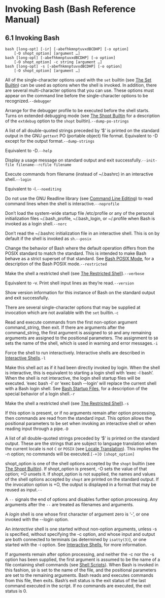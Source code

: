 # Invoking Bash \(Bash Reference Manual\)

## 6.1 Invoking Bash

```text
bash [long-opt] [-ir] [-abefhkmnptuvxdBCDHP] [-o option]
    [-O shopt_option] [argument …]
bash [long-opt] [-abefhkmnptuvxdBCDHP] [-o option]
    [-O shopt_option] -c string [argument …]
bash [long-opt] -s [-abefhkmnptuvxdBCDHP] [-o option]
    [-O shopt_option] [argument …]
```

All of the single-character options used with the `set` builtin \(see [The Set Builtin](the-set-builtin-bash-reference-manual.md#The-Set-Builtin)\) can be used as options when the shell is invoked. In addition, there are several multi-character options that you can use. These options must appear on the command line before the single-character options to be recognized.`--debugger`

Arrange for the debugger profile to be executed before the shell starts. Turns on extended debugging mode \(see [The Shopt Builtin](the-shopt-builtin-bash-reference-manual.md#The-Shopt-Builtin) for a description of the `extdebug` option to the `shopt` builtin\).`--dump-po-strings`

A list of all double-quoted strings preceded by ‘$’ is printed on the standard output in the GNU `gettext` PO \(portable object\) file format. Equivalent to -D except for the output format.`--dump-strings`

Equivalent to -D.`--help`

Display a usage message on standard output and exit successfully.`--init-file filename--rcfile filename`

Execute commands from filename \(instead of ~/.bashrc\) in an interactive shell.`--login`

Equivalent to -l.`--noediting`

Do not use the GNU Readline library \(see [Command Line Editing](command-line-editing-bash-reference-manual.md#Command-Line-Editing)\) to read command lines when the shell is interactive.`--noprofile`

Don’t load the system-wide startup file /etc/profile or any of the personal initialization files ~/.bash\_profile, ~/.bash\_login, or ~/.profile when Bash is invoked as a login shell.`--norc`

Don’t read the ~/.bashrc initialization file in an interactive shell. This is on by default if the shell is invoked as `sh`.`--posix`

Change the behavior of Bash where the default operation differs from the POSIX standard to match the standard. This is intended to make Bash behave as a strict superset of that standard. See [Bash POSIX Mode](bash-posix-mode-bash-reference-manual.md#Bash-POSIX-Mode), for a description of the Bash POSIX mode.`--restricted`

Make the shell a restricted shell \(see [The Restricted Shell](the-restricted-shell-bash-reference-manual.md#The-Restricted-Shell)\).`--verbose`

Equivalent to -v. Print shell input lines as they’re read.`--version`

Show version information for this instance of Bash on the standard output and exit successfully.

There are several single-character options that may be supplied at invocation which are not available with the `set` builtin.`-c`

Read and execute commands from the first non-option argument command\_string, then exit. If there are arguments after the command\_string, the first argument is assigned to `$0` and any remaining arguments are assigned to the positional parameters. The assignment to `$0` sets the name of the shell, which is used in warning and error messages.`-i`

Force the shell to run interactively. Interactive shells are described in [Interactive Shells](interactive-shells-bash-reference-manual.md#Interactive-Shells).`-l`

Make this shell act as if it had been directly invoked by login. When the shell is interactive, this is equivalent to starting a login shell with ‘exec -l bash’. When the shell is not interactive, the login shell startup files will be executed. ‘exec bash -l’ or ‘exec bash --login’ will replace the current shell with a Bash login shell. See [Bash Startup Files](bash-startup-files-bash-reference-manual.md#Bash-Startup-Files), for a description of the special behavior of a login shell.`-r`

Make the shell a restricted shell \(see [The Restricted Shell](the-restricted-shell-bash-reference-manual.md#The-Restricted-Shell)\).`-s`

If this option is present, or if no arguments remain after option processing, then commands are read from the standard input. This option allows the positional parameters to be set when invoking an interactive shell or when reading input through a pipe.`-D`

A list of all double-quoted strings preceded by ‘$’ is printed on the standard output. These are the strings that are subject to language translation when the current locale is not `C` or `POSIX` \(see [Locale Translation](locale-translation-bash-reference-manual.md#Locale-Translation)\). This implies the -n option; no commands will be executed.`[-+]O [shopt_option]`

shopt\_option is one of the shell options accepted by the `shopt` builtin \(see [The Shopt Builtin](the-shopt-builtin-bash-reference-manual.md#The-Shopt-Builtin)\). If shopt\_option is present, -O sets the value of that option; +O unsets it. If shopt\_option is not supplied, the names and values of the shell options accepted by `shopt` are printed on the standard output. If the invocation option is +O, the output is displayed in a format that may be reused as input.`--`

A `--` signals the end of options and disables further option processing. Any arguments after the `--` are treated as filenames and arguments.

A _login_ shell is one whose first character of argument zero is ‘-’, or one invoked with the --login option.

An _interactive_ shell is one started without non-option arguments, unless -s is specified, without specifying the -c option, and whose input and output are both connected to terminals \(as determined by `isatty(3)`\), or one started with the -i option. See [Interactive Shells](interactive-shells-bash-reference-manual.md#Interactive-Shells), for more information.

If arguments remain after option processing, and neither the -c nor the -s option has been supplied, the first argument is assumed to be the name of a file containing shell commands \(see [Shell Scripts](shell-scripts-bash-reference-manual.md#Shell-Scripts)\). When Bash is invoked in this fashion, `$0` is set to the name of the file, and the positional parameters are set to the remaining arguments. Bash reads and executes commands from this file, then exits. Bash’s exit status is the exit status of the last command executed in the script. If no commands are executed, the exit status is 0.

